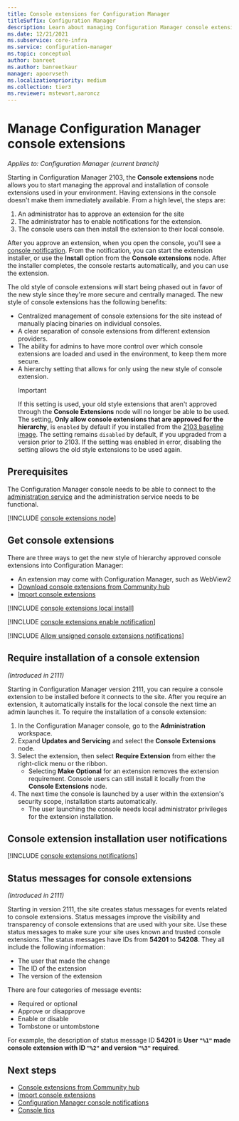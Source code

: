 ```yaml
---
title: Console extensions for Configuration Manager
titleSuffix: Configuration Manager
description: Learn about managing Configuration Manager console extensions
ms.date: 12/21/2021
ms.subservice: core-infra
ms.service: configuration-manager
ms.topic: conceptual
author: banreet
ms.author: banreetkaur
manager: apoorvseth
ms.localizationpriority: medium
ms.collection: tier3
ms.reviewer: mstewart,aaroncz 
---
```


# Manage Configuration Manager console extensions

*Applies to: Configuration Manager (current branch)*

Starting in Configuration Manager 2103, the **Console extensions** node allows you to start managing the approval and installation of console extensions used in your environment. Having extensions in the console doesn't make them immediately available. From a high level, the steps are:

1. An administrator has to approve an extension for the site
1. The administrator has to enable notifications for the extension. 
1. The console users can then install the extension to their local console.

After you approve an extension, when you open the console, you'll see a [console notification](#bkmk_notification). From the notification, you can start the extension installer, or use the **Install** option from the **Console extensions** node. After the installer completes, the console restarts automatically, and you can use the extension.

The old style of console extensions will start being phased out in favor of the new style since they're more secure and centrally managed. The new style of console extensions has the following benefits:

- Centralized management of console extensions for the site instead of manually placing binaries on individual consoles.
- A clear separation of console extensions from different extension providers.
- The ability for admins to have more control over which console extensions are loaded and used in the environment, to keep them more secure.
- A hierarchy setting that allows for only using the new style of console extension.
   > [!Important]
   > If this setting is used, your old style extensions that aren't approved through the **Console Extensions** node will no longer be able to be used. The setting, **Only allow console extensions that are approved for the hierarchy**, is `enabled` by default if you installed from the [2103 baseline image](updates.md#bkmk_Baselines). The setting remains `disabled` by default, if you upgraded from a version prior to 2103. If the setting was enabled in error, disabling the setting allows the old style extensions to be used again.

## Prerequisites

The Configuration Manager console needs to be able to connect to the [administration service](../../../develop/adminservice/set-up.md) and the administration service needs to be functional. <!--1104776-->

[!INCLUDE [console extensions node](includes/console-extensions-node.md)]

## Get console extensions

There are three ways to get the new style of hierarchy approved console extensions into Configuration Manager:

- An extension may come with Configuration Manager, such as WebView2
- [Download console extensions from Community hub](community-hub-extensions.md)
- [Import console extensions](import-admin-console-extensions.md)


[!INCLUDE [console extensions local install](includes/console-extensions-local-install.md)]


[!INCLUDE [console extensions enable notification](includes/console-extensions-enable-notification.md)]

[!INCLUDE [Allow unsigned console extensions notifications](includes/console-extensions-allow-unsigned.md)]


## Require installation of a console extension
<!--10486584-->
*(Introduced in 2111)*

Starting in Configuration Manager version 2111, you can require a console extension to be installed before it connects to the site. After you require an extension, it automatically installs for the local console the next time an admin launches it. To require the installation of a console extension:

1. In the Configuration Manager console, go to the **Administration** workspace.
1. Expand **Updates and Servicing** and select the **Console Extensions** node.
1. Select the extension, then select **Require Extension** from either the right-click menu or the ribbon.
   - Selecting **Make Optional** for an extension removes the extension requirement. Console users can still install it locally from the **Console Extensions** node.  
1. The next time the console is launched by a user within the extension's security scope, installation starts automatically.
   - The user launching the console needs local administrator privileges for the extension installation.

## <a name="bkmk_notification"></a> Console extension installation user notifications
<!--3555909-->
[!INCLUDE [console extensions notifications](includes/console-extensions-notifications.md)]

## Status messages for console extensions
<!--11048976-->
*(Introduced in 2111)*

Starting in version 2111, the site creates status messages for events related to console extensions. Status messages improve the visibility and transparency of console extensions that are used with your site. Use these status messages to make sure your site uses known and trusted console extensions. The status messages have IDs from **54201** to **54208**. They all include the following information:

- The user that made the change
- The ID of the extension
- The version of the extension
 
There are four categories of message events:

- Required or optional
- Approve or disapprove
- Enable or disable
- Tombstone or untombstone

For example, the description of status message ID **54201** is **User `"%1"` made console extension with ID `"%2"` and version `"%3"` required**.

## Next steps

- [Console extensions from Community hub](community-hub-extensions.md)
- [Import console extensions](import-admin-console-extensions.md)
- [Configuration Manager console notifications](admin-console-notifications.md)
- [Console tips](admin-console-tips.md)
